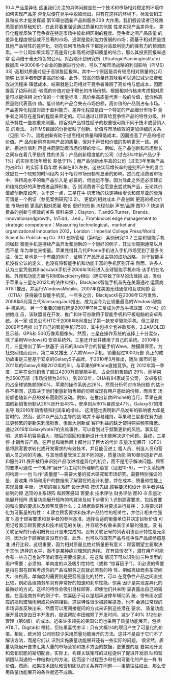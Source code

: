 10.4
产品差异化
这里我们关注的具体问题是在一个技术和市场相对稳定的环境中如何实现产品差
异化以便在竞争中脱颖而出。只有在这样的环境下，标准营销工具和技术才能发挥最
第10章创造新产品和服务309
大作用。我们假设读者已经熟悉营销的基础知识，在此将着重强调通过质量和其他属
性来实现产品差异化。
差异化程度反映了竞争者在特定市场中彼此相区别的程度。竞争者之间产品质量
的差异化程度很低或不显著的市场，通常是盈利能力很弱的市场；而基于相对质量或
其他产品特性的差异化，则在任何市场条件下都是对高盈利能力的强有力的预测因
素。一个公司如果实现了高差异化和高相对感知质量的结合，那么其投资回报率通常
会两倍于毫无特色的公司。对战略计划研究所（StrategicPlanningInstitute）数据库
中3000多个企业的数据进行分析，可以了解市场战略的利润影响（PIMS）33]
·高相对质量对应于高销售回报率。其中一个原因是具有较高相对质量的公司能够
比竞争者制定更高的价格。此外，较高的质量还意味看可以通过减少浪费和改进流程来
降低成本。结果就是公司相对干竟争者兼顾了高价格与低成本，因而提高了边际利润
·较高的价值对应于增长的市场份额。根据相对价格来考虑相对质量可以提供相
对价值的一个衡量标准：高价格高质量代表一般的价值，低价格高质量则代表高价
值。低价值的产品会失去市场份额，高价值的产品则占有市场。
·产品差异化程度对应于盈利能力。差异化程度是由一个特定的产品细分市场中
竞争者之间存在差异的程度来界定的。可以通过让顾客给竞争性产品的特性分级，并
赋予特性一些权重来测量。顾客对产品特性赋予的权重很可能不同于技术或营销人员
的看法。
对PIMS数据的分析反映了创新、价值与市场绩效的更加详细的关系（见图
10-7）。流程创新有助于提高相对质量和降低成本，因而提高了产品的相对价值。产
品创新同样影响产品的质量，但对于声誉和价值的影响更天一些。创新、相对价值利
声誉共同驱动着市场份额的增长。例如，在产品创新和市场增长之间存在着几乎是线
性的关系：产品创新程度低的公司（过去3年中新产品少于1%）的实际市场年增长
率低于1%；而产品创新水平高的公司（过去3年里新产品约占8%）的实际市场年增
长率在8%左右。这些实际增长率的差别所产生的复合效应在一个较短的时间段内
对于相对市场份额有显著的影响。然而在消费者市场中，保持高水平的新产品引入是
必要的，但远远不够。因为除此之外还必须建立和维持良好的声誉或者品牌形象，否
则消费者不会愿意去尝试新产品，无论其价值或创新度如何。关于这一点，三星在手
机市场的快速持续增长和诺基亚的衰落可谓是一个例证（参见案例研究10.2）。
更低的相对成本
产品创新
更高的相对价值
市场份额
更高的相对质量
增长
更好的形象
流程创新
声誉/品牌
图10-7
快速消费品的创新与绩效的关系
资料来源：Clayton，T.andG.Turner，Brands，innovationandgrowth，InTidd，J.ed.，Fromknocel
edge management to strategic competence：Measuring technological，market and organizational innouation
2012，London：Imperial College Press/World Scientific Publishing Co.
310
创新管理（第6版）
案例研究10.2
三星和智能手机的咖起
智能手机是持续产品开发和创新的一个很好的例子，其生命周期通常以月而不是
年为单位来衡量。苹果凭借其几代iPhone手机进入手机市场受到了最多关注，但三
星也是一个有趣的例子，证明了产品开发主导的成功战略。
对于智能手机没有公认的定义，也没有将智能手机和功能丰富的手机区别开来
然而，许多人认为三星凭借其BlackJack手机于2006年10月进入全球智能手机市场
该手机在名称、外观和功能方面与RIMBlackberry相似（确实导致了RIM的法律挑
战，类似于苹果与三星在2012年的法律纠纷）。Blackjack智能手机首先在美国通过
运营商AT8T推出，并运行WindowsMobile，2007年在美国无线通信和互联网协
会（CTIA）获得最佳智能手机奖。一年多之后，BlackjackⅡ在2008年12月发售，
2009年5月第三代SamsungJack推出，成为运今为止销量最高的Windows智能手
机系列。
另一个重要的里程碑是2007年11月三星成为开放手机联盟（OHA）的创始成
员，该联盟旨在开发、推广和许可谷歌用于智能手机和平板电脑的安卓系统。另一家
成员公司HTC于2008年8月推出了第一款安卓智能手机，但三星在2009年5月推
出了自己的智能手机17500，其中包括全套谷歌服务、3.2AMOLED显示器、GPS和
500万像素摄像头。然而，三星在操作系统的选择上十分混杂，除了采用Windows和
安卓系统外，三星还开发并使用了自己的系统。2010年5月，三星推出了第一款基于
自已的Bada平台的智能手机Wave，触摸屏界面，为社交网络而设计。第二年又推出
了六款Wave手机，销量超过1000万部
真正的成功故事是三星基于安卓的GalaxyS子品牌，于2010年3月推出，随后
面市的是2011年的GalaxySⅡ和2012年的SⅡ，与苹果的iPhone直接竞争。在
2012年第一季度，三星在全球销售了超过4200万部智能手机，占全球销售额的
29%，而苹果为3500万部（市场份额为24%）。到2012年，OHA有84家成员公司，
安卓系统约占全球销售额的60%，苹果的操作系统占26%。然而分析师对市场份额
的估计各不相同，这取决于他们衡量新销售额的份额或现有用户基础的份额，而且市
场份额也随新产品的发布而剧烈波动。例如，在推出新款iPhone的当月，苹果在美
国的新销售份额从26%跃升至43%，安卓则从60%暴跌至47%。GalaxyS7的推出导
致2016年销售额和利润率的增长。
这清楚地表明新产品发布的影响极大却是暂时的。然而，这种以产品为主导的战
略并不容易维持，苹果和三星都在努力通过更频繁的更新来刺激销售，但重大创新或
客户利益的缺乏使得购买频率降低。
通过2016年GalaxyNote7的灾难事件，可以看到过于频繁更新的风险。事实证
明，这款手机容易着火，随后的召回和重新设计也未能解决这个问题。最终，三星停
止销售该产品，在声誉和销售额上都付出了巨大的代价
质量功能展开（QFD）是将顾客要求转化成开发需求的有效技术，并且能促进工
程人员、制造人员和营销人员之间的沟通。与其他质量管理工具不同的是，质量功能
第10章创造新产品和服务311
展开被用来识别产品改进或差异化的机会，而不是用于解决问题。顾客的要求可通过
一个矩阵“展开”为工程师所理解的语言（见图10-8）。一个关系矩阵的构建一一也
叫作“质量屋”—需要大量的技术研究和市场研究。需要特别强调的是，要收集
市场和用户的数据来了解潜在的设计利整，并在成本、质量和性能上实现最佳
平衡。
选项的相关矩阵
设计选项
按优先级
顾客要求和设计
竞争者评估
排列的顾
选项的关系矩阵
和顾客感知
客要求
技术评估
财务评估
图10-8
质量功能展开矩阵
质量功能展开矩阵的构建涉及如下步骤5]
1.识别顾客要求，包括首要的和次要的要求以及顾客反感什么；
2.根据重要性对要求进行排序：
3.将要求转化为可衡量的特性：
4.建立顾客要求和技术产品特性的相关性，并估计相关性强度
5.基于顾客要求和竞争者的参照基准，选择合适的衡量单位并决定目标价值
可用记号表示顾客要求和技术规范的关联，并且赋予权重来表示关联的强度。没
有关联记号的行表明既有设计是未完成的。没有关联记号的列表明该设计特性是元余
的，因为对于顾客而言没有价值。此外，也可以将既有产品与竞争性产品或参照基准
进行比较，这很重要，因为相对质量比绝对质量更有意义：顾客期望主要取决于其他
选择的水平，而不是某种绝对理想的选择。
在有些情况下，潜在用户可能会有一些自己也说不清的潜在需要或要求。在这和
情况下可以识别出三种类型的用户需要：必须的、单向度的以及吸引性特性（或称
“惊喜因子”）。3]必须的需要是指在潜在顾客考虑你的产品或服务之前就必须有的特
性，例如高级商务车空间大、价格高。单向度的需要则是更容易量化的特性，可以
在竞争性产品之间直接比较，例如高级商务车具有非常好的加速和刹车性能。惊喜
因子是实现差异化的最微妙的方式。这样的特性会吸引目标顾客，即使他们并未明
显表露出自己的需要。在高级商务车的例子中，惊喜因子可以是超声波停车辅助系
统、带有雨水感应的挡风玻璃雨刷或彩色照相镜。这些特性很少被顾客提及，也不
会通过常规的市场调查反映出来，然而可以用间接提问的方式来识别这些潜在
要求。
质量功能展开最初是由日本开发的，据说帮助丰田缩短了开发时间，减少了40%
312创新管理（第6版）
的成本。近来许多领先的美国公司也采用了质量功能展开，包括AT&.T、Digital和
福特，但结果喜忧参半：只有大概1/4的项目产生了可量化的价值。相反，欧洲的
公司则较少采用质量功能展开的方法。这并不是由于它们不了解该方法，而是它们认
识到实施质量功能展开还有一些实际的问题。
很显然，质量功能展开要求汇集大量的市场营销和技术方面的数据，更重要的是
要实现升发和营销职能的密切配合。实际上，构建关联矩阵的过程提供了促进开发团
队和营销团队沟通的一种结构化的方法，因而这个过程至少和任何可量化的产出一样
有价值。然而，如果技术团队和营销团队的关系存在问题——事情往往如此，那么使
用质量功能展开的条件就还不成熟。
